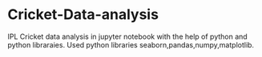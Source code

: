 # Cricket-Data-analysis
IPL Cricket data analysis in jupyter notebook with the help of python and python libraraies.
Used python libraries seaborn,pandas,numpy,matplotlib.
